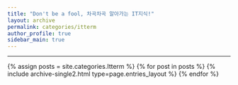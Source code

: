 ```yaml
---
title: "Don't be a fool, 차곡차곡 알아가는 IT지식!"
layout: archive
permalink: categories/itterm
author_profile: true
sidebar_main: true
---
```


<!-- 공백이 포함되어 있는 카테고리 이름의 경우 site.categories['a b c'] 이런식으로! -->

***

{% assign posts = site.categories.Itterm %}
{% for post in posts %} {% include archive-single2.html type=page.entries_layout %} {% endfor %}